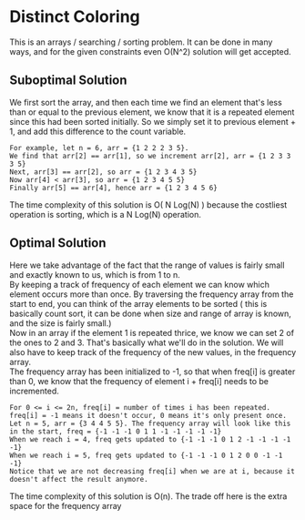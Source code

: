 # Distinct Coloring

This is an arrays / searching / sorting problem. It can be done in many ways, and for the given constraints even O(N^2) solution will get accepted.

## Suboptimal Solution

We first sort the array, and then each time we find an element that's less than or equal to the previous element, we know that it is a repeated element since this had been sorted initially. So we simply set it to previous element + 1, and add this difference to the count variable.       
```
For example, let n = 6, arr = {1 2 2 2 3 5}.  
We find that arr[2] == arr[1], so we increment arr[2], arr = {1 2 3 3 3 5}  
Next, arr[3] == arr[2], so arr = {1 2 3 4 3 5}   
Now arr[4] < arr[3], so arr = {1 2 3 4 5 5}   
Finally arr[5] == arr[4], hence arr = {1 2 3 4 5 6}  
```
The time complexity of this solution is O( N Log(N) ) because the costliest operation is sorting, which is a N Log(N) operation.

## Optimal Solution 

Here we take advantage of the fact that the range of values is fairly small and exactly known to us, which is from 1 to n.   
By keeping a track of frequency of each element we can know which element occurs more than once. By traversing the frequency array from the start to end, you can think of the array elements to be sorted ( this is basically count sort, it can be done when size and range of array is known, and the size is fairly small.)      
Now in an array if the element 1 is repeated thrice, we know we can set 2 of the ones to 2 and 3. That's basically what we'll do in the solution. We will also have to keep track of the frequency of the new values, in the frequency array.    
The frequency array has been initialized to -1, so that when freq[i] is greater than 0, we know that the frequency of element i + freq[i] needs to be incremented.   
```
For 0 <= i <= 2n, freq[i] = number of times i has been repeated. freq[i] = -1 means it doesn't occur, 0 means it's only present once.  
Let n = 5, arr = {3 4 4 5 5}. The frequency array will look like this in the start, freq = {-1 -1 -1 0 1 1 -1 -1 -1 -1 -1}   
When we reach i = 4, freq gets updated to {-1 -1 -1 0 1 2 -1 -1 -1 -1 -1}   
When we reach i = 5, freq gets updated to {-1 -1 -1 0 1 2 0 0 -1 -1 -1}   
Notice that we are not decreasing freq[i] when we are at i, because it doesn't affect the result anymore.   
```
The time complexity of this solution is O(n). The trade off here is the extra space for the frequency array
